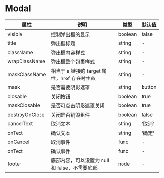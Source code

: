 # Modal

| 属性           | 说明                                           | 类型    | 默认值 |
| -------------- | ---------------------------------------------- | ------- | ------ |
| visible        | 控制弹出框的显示                               | boolean | false  |
| title          | 弹出框标题                                     | string  | -      |
| className      | 弹出框内容样式                                 | string  | -      |
| wrapClassName  | 弹出框整个包裹样式                             | string  | -      |
| maskClassName  | 相当于 a 链接的 target 属性，href 存在时生效   | string  | -      |
| mask           | 是否需要阴影遮罩                               | string  | button |
| closable       | 关闭按钮                                       | boolean | true   |
| maskClosable   | 是否可点击阴影遮罩关闭                         | boolean | true   |
| destroyOnClose | 关闭是否销毁组件                               | boolean | false  |
| cancelText     | 取消文本                                       | string  | '取消‘ |
| onText         | 确认文本                                       | string  | '确定' |
| onCancel       | 取消事件                                       | func    | -      |
| onText         | 确认事件                                       | func    | -      |
| footer         | 底部内容，可以设置为 null 和 false，不需要底部 | node    | -      |

